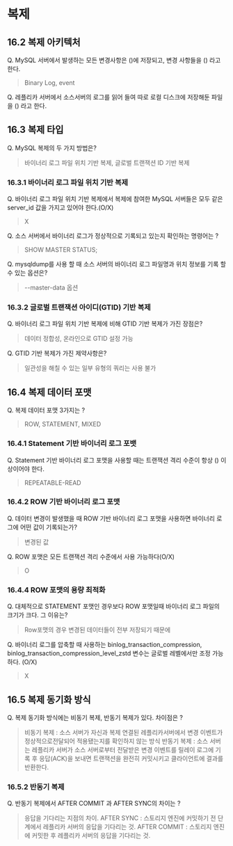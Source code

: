 # 복제
## 16.2 복제 아키텍처
Q. MySQL 서버에서 발생하는 모든 변경사항은 ()에 저장되고, 변경 사항들을 () 라고 한다.
> Binary Log, event

Q. 레플리카 서버에서 소스서버의 로그를 읽어 들여 따로 로컬 디스크에 저장해둔 파일을 () 라고 한다.

## 16.3 복제 타입
Q. MySQL 복제의 두 가지 방법은?
> 바이너리 로그 파일 위치 기반 복제, 글로벌 트랜잭션 ID 기반 복제

### 16.3.1 바이너리 로그 파일 위치 기반 복제
Q. 바이너리 로그 파일 위치 기반 복제에서 복제에 참여한 MySQL 서버들은 모두 같은 server_id 값을 가지고 있어야 한다.(O/X)
> X

Q. 소스 서버에서 바이너리 로그가 정상적으로 기록되고 있는지 확인하는 명령어는 ?
> SHOW MASTER STATUS;

Q. mysqldump를 사용 할 때 소스 서버의 바이너리 로그 파일명과 위치 정보를 기록 할 수 있는 옵션은?
> --master-data 옵션

### 16.3.2 글로벌 트랜잭션 아이디(GTID) 기반 복제
Q. 바이너리 로그 파일 위치 기반 복제에 비해 GTID 기반 복제가 가진 장점은?
> 데이터 정합성, 온라인으로 GTID 설정 가능

Q. GTID 기반 복제가 가진 제약사항은?
> 일관성을 해칠 수 있는 일부 유형의 쿼리는 사용 불가

## 16.4 복제 데이터 포맷
Q. 복제 데이터 포맷 3가지는 ?
> ROW, STATEMENT, MIXED

### 16.4.1 Statement 기반 바이너리 로그 포뱃
Q. Statement 기반 바이너리 로그 포맷을 사용할 때는 트랜잭션 격리 수준이 항상 () 이상이어야 한다.
> REPEATABLE-READ

### 16.4.2 ROW 기반 바이너리 로그 포맷
Q. 데이터 변경이 발생했을 때 ROW 기반 바이너리 로그 포맷을 사용하면 바이너리 로그에 어떤 값이 기록되는가?
> 변경된 값

Q. ROW 포맷은 모든 트랜잭션 격리 수준에서 사용 가능하다(O/X)
> O

### 16.4.4 ROW 포맷의 용량 최적화
Q. 대체적으로 STATEMENT 포맷인 경우보다 ROW 포맷일때 바이너리 로그 파일의 크기가 크다. 그 이유는?
>  Row포맷의 경우 변경된 데이터들이 전부 저장되기 때문에

Q. 바이너리 로그를 압축할 때 사용하는 binlog_transaction_compression,  binlog_transaction_compression_level_zstd 변수는 글로벌 레벨에서만 조정 가능하다. (O/X)
> X

## 16.5 복제 동기화 방식
Q. 복제 동기화 방식에는 비동기 복제, 반동기 복제가 있다. 차이점은 ?
> 비동기 복제 : 소스 서버가 자신과 복제 연결된 레플리카서버에서 변경 이벤트가 정상적으로전달되어 적용됐는지를 확인하지 않는 방식
> 반동기 복제 : 소스 서버는 레플리카 서버가 소스 서버로부터 전달받은 변경 이벤트를 릴레이 로그에 기록 후 응답(ACK)을 보내면 트랜잭션을 완전히 커밋시키고 클라이언트에 결과를 반환한다.

### 16.5.2 반동기 복제
Q. 반동기 복제에서  AFTER COMMIT 과 AFTER SYNC의 차이는 ?
> 응답을 기다리는 지점의 차이.
> AFTER SYNC : 스토리지 엔진에 커밋하기 전 단계에서 레플리카 서버의 응답을 기다리는 것.
> AFTER COMMIT : 스토리지 엔진에 커밋한 후 레플리카 서버의 응답을 기다리는 것.

 
